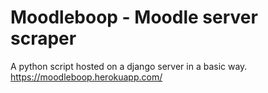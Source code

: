 # Moodleboop - Moodle server scraper

A python script hosted on a django server in a basic way.
https://moodleboop.herokuapp.com/
